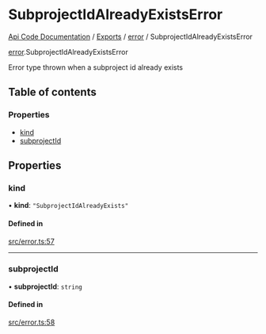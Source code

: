 # SubprojectIdAlreadyExistsError
 
[Api Code Documentation](../README.md) / [Exports](../modules.md) / [error](../modules/error.md) / SubprojectIdAlreadyExistsError

[error](../modules/error.md).SubprojectIdAlreadyExistsError

Error type thrown when a subproject id already exists

## Table of contents

### Properties

- [kind](error.SubprojectIdAlreadyExistsError.md#kind)
- [subprojectId](error.SubprojectIdAlreadyExistsError.md#subprojectid)

## Properties

### kind

• **kind**: ``"SubprojectIdAlreadyExists"``

#### Defined in

[src/error.ts:57](https://github.com/openkfw/TruBudget/blob/90402cb/api/src/error.ts#L57)

___

### subprojectId

• **subprojectId**: `string`

#### Defined in

[src/error.ts:58](https://github.com/openkfw/TruBudget/blob/90402cb/api/src/error.ts#L58)
